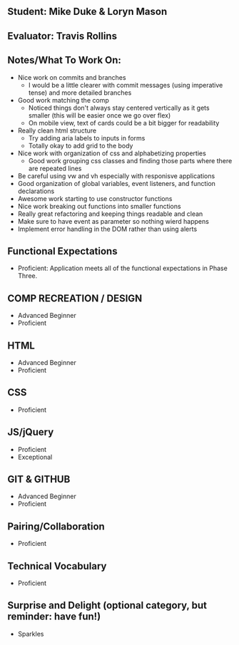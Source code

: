 ## Student: Mike Duke & Loryn Mason
## Evaluator: Travis Rollins
## Notes/What To Work On:
* Nice work on commits and branches
  * I would be a little clearer with commit messages (using imperative tense) and more detailed branches
* Good work matching the comp
  * Noticed things don't always stay centered vertically as it gets smaller (this will be easier once we go over flex)
  * On mobile view, text of cards could be a bit bigger for readability
* Really clean html structure
  * Try adding aria labels to inputs in forms
  * Totally okay to add grid to the body
* Nice work with organization of css and alphabetizing properties
  * Good work grouping css classes and finding those parts where there are repeated lines
* Be careful using vw and vh especially with responisve applications
* Good organization of global variables, event listeners, and function declarations
* Awesome work starting to use constructor functions
* Nice work breaking out functions into smaller functions
* Really great refactoring and keeping things readable and clean
* Make sure to have event as parameter so nothing wierd happens
* Implement error handling in the DOM rather than using alerts

## Functional Expectations

* Proficient: Application meets all of the functional expectations in Phase Three.


## COMP RECREATION / DESIGN

* Advanced Beginner  
* Proficient  


## HTML

* Advanced Beginner  
* Proficient  


## CSS

* Proficient  


## JS/jQuery

* Proficient  
* Exceptional


## GIT & GITHUB

* Advanced Beginner  
* Proficient  

## Pairing/Collaboration

* Proficient  

## Technical Vocabulary

* Proficient

## Surprise and Delight (optional category, but reminder: have fun!)

* Sparkles  